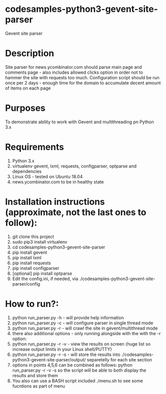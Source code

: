 # codesamples-python3-gevent-site-parser
Gevent site parser
# Description
Site parser for news.ycombinator.com should parse main page and comments page - also includes allowed clicks option in order not to hammer the site with requests too much. Configuration script should be run once per 2 days - enough time for the domain to accumulate decent amount of items on each page
# Purposes
To demonstrate ability to work with Gevent and multithreading pn Python 3.x
# Requirements
1. Python 3.x
2. virtualenv gevent, lxml, requests, configparser, optparse and dependencies
3. Linux OS - tested on Ubuntu 18.04
4. news.ycombinator.com to be in healthy state
# Installation instructions (approximate, not the last ones to follow):
1. git clone this project
2. sudo pip3 install virtualenv
3. cd codesamples-python3-gevent-site-parser
4. pip install gevent
5. pip install lxml
6. pip install requests
7. pip install configparser
8. [optional] pip install optparse
9. Edit the config.ini, if needed, via ./codesamples-python3-gevent-site-parser/config 
# How to run?:
1. python run_parser.py -h - will provide help information
2. python run_parser.py -c - will configure parser in single thread mode
3. python run_parser.py -r - will crawl the site in gevent/multithread mode
4. there also additional options - only running alongside with the with the -r option:
5. python run_parser.py -r -v - view the results on screen (huge list so increase output limits in your Linux shell/PUTTY)
6. python run_parser.py -r -s - will store the results into ./codesamples-python3-gevent-site-parser/output/ separetelly for each site section
7. options in points 4,5,6 can be combined as follows: python run_parser.py -r -v -s so the script will be able to both display the results and store them
8. You also can use a BASH script included ./menu.sh to see some fucntions as part of menu


